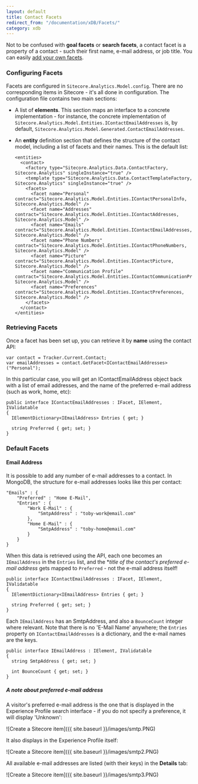 ```yaml
---
layout: default
title: Contact Facets
redirect_from: "/documentation/xDB/Facets/"
category: xdb
---
```


Not to be confused with **goal facets** or **search facets**, a contact facet is a property of a contact - such their first name, e-mail address, or job title. You can easily [add your own facets](https://community.sitecore.net/technical_blogs/b/getting_to_know_sitecore/posts/introducing-contact-facets).

### Configuring Facets

Facets are configured in ``Sitecore.Analytics.Model.config``. There are no corresponding items in Sitecore - it's all done in configuration. The configuration file contains two main sections:

* A list of **elements**. This section maps an interface to a concrete implementation - for instance, the concrete implementation of ``Sitecore.Analytics.Model.Entities.IContactEmailAddresses`` is, by default, ``Sitecore.Analytics.Model.Generated.ContactEmailAddresses``.
* An **entity** definition section that defines the structure of the contact model, including a list of facets and their names. This is the default list:

      <entities>
        <contact>
          <factory type="Sitecore.Analytics.Data.ContactFactory, Sitecore.Analytics" singleInstance="true" />
          <template type="Sitecore.Analytics.Data.ContactTemplateFactory, Sitecore.Analytics" singleInstance="true" />
          <facets>
            <facet name="Personal" contract="Sitecore.Analytics.Model.Entities.IContactPersonalInfo, Sitecore.Analytics.Model" />
            <facet name="Addresses" contract="Sitecore.Analytics.Model.Entities.IContactAddresses, Sitecore.Analytics.Model" />
            <facet name="Emails" contract="Sitecore.Analytics.Model.Entities.IContactEmailAddresses, Sitecore.Analytics.Model" />
            <facet name="Phone Numbers" contract="Sitecore.Analytics.Model.Entities.IContactPhoneNumbers, Sitecore.Analytics.Model" />
            <facet name="Picture" contract="Sitecore.Analytics.Model.Entities.IContactPicture, Sitecore.Analytics.Model" />
            <facet name="Communication Profile" contract="Sitecore.Analytics.Model.Entities.IContactCommunicationProfile, Sitecore.Analytics.Model" />
            <facet name="Preferences" contract="Sitecore.Analytics.Model.Entities.IContactPreferences, Sitecore.Analytics.Model" />
          </facets>
        </contact>
      </entities>

### Retrieving Facets

Once a facet has been set up, you can retrieve it by **name** using the contact API:

	var contact = Tracker.Current.Contact;
	var emailAddresses = contact.GetFacet<IContactEmailAddresses>("Personal");

In this particular case, you will get an IContactEmailAddress object back with a list of email addresses, and the name of the preferred e-mail address (such as work, home, etc):

    public interface IContactEmailAddresses : IFacet, IElement, IValidatable
    {
      IElementDictionary<IEmailAddress> Entries { get; }
    
      string Preferred { get; set; }
    }

### Default Facets

#### Email Address

It is possible to add any number of e-mail addresses to a contact. In MongoDB, the structure for e-mail addresses looks like this per contact:

    "Emails" : {
        "Preferred" : "Home E-Mail",
        "Entries" : {
            "Work E-Mail" : {
                "SmtpAddress" : "toby-work@email.com"
            },
            "Home E-Mail" : {
                "SmtpAddress" : "toby-home@email.com"
            }
        }
    }

When this data is retrieved using the API, each one becomes an ``IEmailAddress`` in the ``Entries`` list, and the **title of the contact's preferred e-mail address* gets mapped to ``Preferred`` - not the e-mail address itself!

    public interface IContactEmailAddresses : IFacet, IElement, IValidatable
    {
      IElementDictionary<IEmailAddress> Entries { get; }

      string Preferred { get; set; }
    }

Each ``IEmailAddress`` has an SmtpAddress, and also a ``BounceCount`` integer where relevant. Note that there is no 'E-Mail Name' anywhere; the ``Entries`` property on ``IContactEmailAddresses`` is a dictionary, and the e-mail names are the keys.

    public interface IEmailAddress : IElement, IValidatable
    {
      string SmtpAddress { get; set; }

      int BounceCount { get; set; }
    }

##### A note about preferred e-mail address

A visitor's preferred e-mail address is the one that is displayed in the Experience Profile search interface - if you do not specify a preference, it will display 'Unknown':

![Create a Sitecore item]({{ site.baseurl }}/images/smtp.PNG)

It also displays in the Experience Profile itself:

![Create a Sitecore item]({{ site.baseurl }}/images/smtp2.PNG)	

All available e-mail addresses are listed (with their keys) in the **Details** tab:

![Create a Sitecore item]({{ site.baseurl }}/images/smtp3.PNG)	
